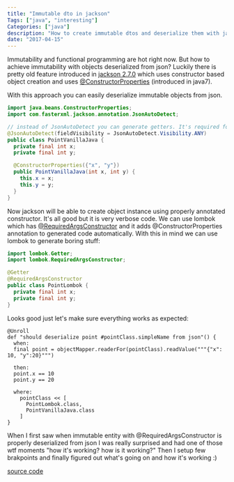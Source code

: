 ```yaml
---
title: "Immutable dto in jackson"
Tags: ["java", "interesting"]
Categories: ["java"]
description: "How to create immutable dtos and deserialize them with jackson"
date: "2017-04-15"
---
```



Immutability and functional programming are hot right now. But how to achieve immutability with
objects deserialized from json? Luckily there is pretty old feature introduced in [jackson
2.7.0](https://github.com/FasterXML/jackson-databind/blob/master/release-notes/VERSION) which uses
constructor based object creation and uses
[@ConstructorProperties](https://docs.oracle.com/javase/7/docs/api/java/beans/ConstructorProperties.html)
(introduced in java7).

<!--more-->

With this approach you can easily deserialize immutable objects from json.
```java
import java.beans.ConstructorProperties;
import com.fasterxml.jackson.annotation.JsonAutoDetect;

// instead of JsonAutoDetect you can generate getters. It's required for serialization
@JsonAutoDetect(fieldVisibility = JsonAutoDetect.Visibility.ANY)
public class PointVanillaJava {
  private final int x;
  private final int y;

  @ConstructorProperties({"x", "y"})
  public PointVanillaJava(int x, int y) {
    this.x = x;
    this.y = y;
  }
}
```

Now jackson will be able to create object instance using properly annotated constructor. It's all
good but it is very verbose code. We can use lombok which has
[@RequiredArgsConstructor](https://projectlombok.org/features/Constructor.html) and it adds
@ConstructorProperties annotation to generated code automatically. With this in mind we can use
lombok to generate boring stuff:

```java
import lombok.Getter;
import lombok.RequiredArgsConstructor;

@Getter
@RequiredArgsConstructor
public class PointLombok {
  private final int x;
  private final int y;
}
```

Looks good just let's make sure everything works as expected:

```
@Unroll
def "should deserialize point #pointClass.simpleName from json"() {
  when:
  final point = objectMapper.readerFor(pointClass).readValue("""{"x": 10, "y":20}""")

  then:
  point.x == 10
  point.y == 20

  where:
    pointClass << [
      PointLombok.class,
      PointVanillaJava.class
    ]
}
```

When I first saw when immutable entity with @RequiredArgsConstructor is properly deserialized from
json I was really surprised and had one of those wtf moments "how it's working? how is it working?"
Then I setup few brakpoints and finally figured out what's going on and how it's working :)

[source code](TODO)